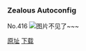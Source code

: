 ### Zealous Autoconfig
No.416
![图片不见了~~~](https://imgs.xkcd.com/comics/zealous_autoconfig.png)

[原址](https://xkcd.com//416) [下载](https://imgs.xkcd.com/comics/zealous_autoconfig.png)

